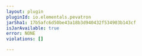 ```yaml
---
layout: plugin
pluginId: io.elementals.pevatron
jarSha1: 17b5afc6d50be43a18b3d940432f534903b143cf
isJarAvailable: true
error: NONE
violations: []

---
```

